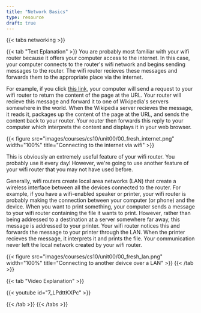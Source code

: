 ```yaml
---
title: "Network Basics"
type: resource
draft: true
---
```


{{< tabs networking >}}

{{< tab "Text Eplanation" >}}
You are probably most familiar with your wifi router because it offers your computer access to the internet. In this case, your
computer connects to the router's wifi network and begins sending messages to the router. The wifi router recieves these messages
and forwards them to the appropriate place via the internet.

For example, if you click [this link](https://en.wikipedia.org/wiki/ARPANET),
your computer will send a request to your wifi router to return the content of the page at the URL. Your router will recieve this
message and forward it to one of Wikipedia's servers somewhere in the world. When the Wikipedia server recieves the message, it
reads it, packages up the content of the page at the URL, and sends the content back to your router. Your router then forwards this
reply to your computer which interprets the content and displays it in your web browser.

{{< figure src="images/courses/cs10/unit00/00_fresh_internet.png" width="100%" title="Connecting to the internet via wifi" >}}

This is obviously an extremely useful feature of your wifi router. You probably use it every day! However, we're going to use another
feature of your wifi router that you may not have used before.

Generally, wifi routers create local area networks (LAN) that create a wireless interface between all the devices connected to
the router. For example, if you have a wifi-enabled speaker or printer, your wifi router is probably making the connection between
your computer (or phone) and the device. When you want to print something, your computer sends a message to your wifi router containing
the file it wants to print. However, rather than being addressed to a destination at a server somewhere far away, this message is addressed
to your printer. Your wifi router notices this and forwards the message to your printer through the LAN. When the printer recieves
the message, it interprets it and prints the file. Your communication never left the local network created by your wifi router.

{{< figure src="images/courses/cs10/unit00/00_fresh_lan.png" width="100%" title="Connecting to another deivce over a LAN" >}}
{{< /tab >}}

{{< tab "Video Explanation" >}}

{{< youtube id="7_LPdttKXPc" >}}

{{< /tab >}}
{{< /tabs >}}
